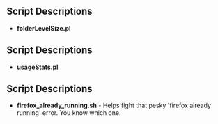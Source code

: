 ## Script Descriptions
* **folderLevelSize.pl**	
## Script Descriptions
* **usageStats.pl**	
## Script Descriptions
* **firefox\_already\_running.sh**	-	Helps fight that pesky 'firefox already running' error. You know which one.
